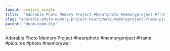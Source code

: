 ```yaml
---
layout: project_single
title:  "Adorable Photo Memory Project #heartphoto #memoryproject #frame #pictures #photo #memorywall"
slug: "adorable-photo-memory-project-heartphoto-memoryproject-frame-pictures-photo-memorywall"
parent: "dorm-room-diy"
---
```

Adorable Photo Memory Project #heartphoto #memoryproject #frame #pictures #photo #memorywall